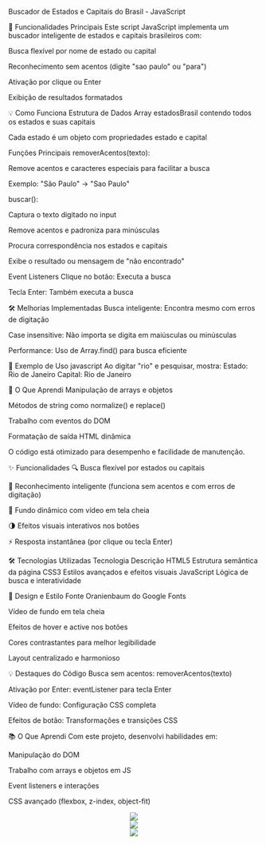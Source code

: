 Buscador de Estados e Capitais do Brasil - JavaScript

🌟 Funcionalidades Principais
Este script JavaScript implementa um buscador inteligente de estados e capitais brasileiros com:

Busca flexível por nome de estado ou capital

Reconhecimento sem acentos (digite "sao paulo" ou "para")

Ativação por clique ou Enter

Exibição de resultados formatados

💡 Como Funciona
Estrutura de Dados
Array estadosBrasil contendo todos os estados e suas capitais

Cada estado é um objeto com propriedades estado e capital

Funções Principais
removerAcentos(texto):

Remove acentos e caracteres especiais para facilitar a busca

Exemplo: "São Paulo" → "Sao Paulo"

buscar():

Captura o texto digitado no input

Remove acentos e padroniza para minúsculas

Procura correspondência nos estados e capitais

Exibe o resultado ou mensagem de "não encontrado"

Event Listeners
Clique no botão: Executa a busca

Tecla Enter: Também executa a busca

🛠️ Melhorias Implementadas
Busca inteligente: Encontra mesmo com erros de digitação

Case insensitive: Não importa se digita em maiúsculas ou minúsculas

Performance: Uso de Array.find() para busca eficiente

📝 Exemplo de Uso
javascript
 Ao digitar "rio" e pesquisar, mostra:
 Estado: Rio de Janeiro
 Capital: Rio de Janeiro
 
🎯 O Que Aprendi
Manipulação de arrays e objetos

Métodos de string como normalize() e replace()

Trabalho com eventos do DOM

Formatação de saída HTML dinâmica

O código está otimizado para desempenho e facilidade de manutenção.

✨ Funcionalidades
🔍 Busca flexível por estados ou capitais

🎯 Reconhecimento inteligente (funciona sem acentos e com erros de digitação)

🎥 Fundo dinâmico com vídeo em tela cheia

🌗 Efeitos visuais interativos nos botões

⚡ Resposta instantânea (por clique ou tecla Enter)

🛠️ Tecnologias Utilizadas
Tecnologia	Descrição
HTML5	Estrutura semântica da página
CSS3	Estilos avançados e efeitos visuais
JavaScript	Lógica de busca e interatividade

🎨 Design e Estilo
Fonte Oranienbaum do Google Fonts

Vídeo de fundo em tela cheia

Efeitos de hover e active nos botões

Cores contrastantes para melhor legibilidade

Layout centralizado e harmonioso

💡 Destaques do Código
Busca sem acentos: removerAcentos(texto)

Ativação por Enter: eventListener para tecla Enter

Vídeo de fundo: Configuração CSS completa

Efeitos de botão: Transformações e transições CSS

📚 O Que Aprendi
Com este projeto, desenvolvi habilidades em:

Manipulação do DOM

Trabalho com arrays e objetos em JS

Event listeners e interações

CSS avançado (flexbox, z-index, object-fit)

<div align="center">
 <img src='https://github.com/user-attachments/assets/c607099a-f274-428c-9baf-0ceb3fb825da'

</div>
<div align="center">
 <img src='https://github.com/user-attachments/assets/28aeaadd-44c2-45d9-84b2-9d58e96ee962'

</div>

<div align="center">
 <img src='https://github.com/user-attachments/assets/a98d7ced-205a-4b80-8dd6-d107c5146acd'
</div>




 
